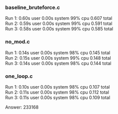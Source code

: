 ### baseline_bruteforce.c
Run 1: 0.60s user 0.00s system 99% cpu 0.607 total     
Run 2: 0.59s user 0.00s system 99% cpu 0.591 total     
Run 3: 0.58s user 0.00s system 99% cpu 0.585 total     

### no_mod.c
Run 1: 0.14s user 0.00s system 98% cpu 0.145 total     
Run 2: 0.15s user 0.00s system 99% cpu 0.148 total     
Run 3: 0.14s user 0.00s system 98% cpu 0.144 total     

### one_loop.c
Run 1: 0.10s user 0.00s system 98% cpu 0.107 total     
Run 2: 0.11s user 0.00s system 98% cpu 0.112 total     
Run 3: 0.11s user 0.00s system 98% cpu 0.109 total     

Answer: 233168
